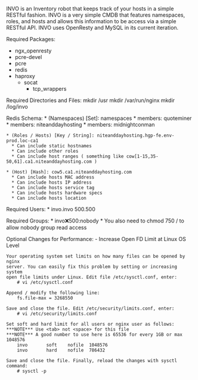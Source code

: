 INVO is an Inventory robot that keeps track of your hosts in a simple RESTful
fashion. INVO is a very simple CMDB that features namespaces, roles, and hosts
and allows this information to be access via a simple RESTful API. INVO uses
OpenResty and MySQL in its current iteration.

Required Packages:
  * ngx_openresty
  * pcre-devel
  * pcre
  * redis
  * haproxy
    * socat
      * tcp_wrappers

Required Directories and Files:
    mkdir /usr
    mkdir /var/run/nginx
    mkdir /log/invo

Redis Schema:
    * (Namespaces) [Set]: namespaces
      * members: quoteminer
      * members: niteanddayhosting
      * members: midnightconman

    * (Roles / Hosts) [Key / String]: niteanddayhosting.hgp-fe.env-prod.loc-ca1
      * Can include static hostnames
      * Can include other roles
      * Can include host ranges ( something like cow[1-15,35-50,61].ca1.niteanddayhosting.com )

    * (Host) [Hash]: cow5.ca1.niteanddayhosting.com
      * Can include hosts MAC address
      * Can include hosts IP address
      * Can include hosts service tag
      * Can include hosts hardware specs
      * Can include hosts location

Required Users:
    * invo.invo 500.500

Required Groups:
    * invo:x:500:nobody
    * You also need to chmod 750 / to allow nobody group read access

Optional Changes for Performance:
    - Increase Open FD Limit at Linux OS Level

    Your operating system set limits on how many files can be opened by nginx
    server. You can easily fix this problem by setting or increasing system 
    open file limits under Linux. Edit file /etc/sysctl.conf, enter:
        # vi /etc/sysctl.conf

    Append / modify the following line:
        fs.file-max = 3268550

    Save and close the file. Edit /etc/security/limits.conf, enter:
        # vi /etc/security/limits.conf

    Set soft and hard limit for all users or nginx user as follows:
    ***NOTE*** Use <tab> not <space> for this file
    ***NOTE*** A good number to use here is 65536 for every 1GB or max 1048576
        invo       soft    nofile  1048576
        invo       hard    nofile  786432

    Save and close the file. Finally, reload the changes with sysctl command:
        # sysctl -p

